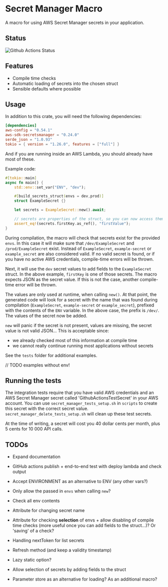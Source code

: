 # Secret Manager Macro

A macro for using AWS Secret Manager secrets in your application.

## Status

![Github Actions Status](https://github.com/VanOvermeire/secret-manager-macro/actions/workflows/github-deploy.yml/badge.svg)

## Features

- Compile time checks
- Automatic loading of secrets into the chosen struct
- Sensible defaults where possible

## Usage

In addition to this crate, you will need the following dependencies:

```toml
[dependencies]
aws-config = "0.54.1"
aws-sdk-secretsmanager = "0.24.0"
serde_json = "1.0.93"
tokio = { version = "1.26.0", features = ["full"] }
```

And if you are running inside an AWS Lambda, you should already have most of these.

Example code:

```rust
#[tokio::main]
async fn main() {
    std::env::set_var("ENV", "dev");

    #[build_secrets_struct(envs = dev,prod)]
    struct ExampleSecret {}

    let secrets = ExampleSecret::new().await;

    // secrets are properties of the struct, so you can now access them
    assert_eq!(secrets.firstKey.as_ref(), "firstValue");
}
```

During compilation, the macro will check that secrets exist for the provided `envs`. In this case it will make sure
that `/dev/ExampleSecret` and `/prod/ExampleSecret` exist. Instead of `ExampleSecret`, `example-secret` or `example_secret` are
also considered valid. If no valid secret is found, or if you have no active AWS credentials, compile-time errors will be thrown.

Next, it will use the `dev` secret values to add fields to the `ExampleSecret` struct. In the above example, `firstKey` is one of those
secrets. The macro expects JSON as the secret value. If this is not the case, another compile-time error will be thrown.

The values are only used at runtime, when calling `new()`. At that point, the generated code will look for a secret with the name that
was found during compilation (`ExampleSecret`, `example-secret` or `example_secret`), prefixed with the contents of the `ENV` variable.
In the above case, the prefix is `/dev/`. The values of the secret now be added. 

`new` will panic if the secret is not present, values are missing, the secret value is not valid JSON... 
This is acceptable since: 
- we already checked most of this information at compile time
- we cannot really continue running most applications without secrets

See the `tests` folder for additional examples.

// TODO examples without env!

## Running the tests

The integration tests require that you have valid AWS credentials and an AWS Secret Manager secret called 'GithubActionsTestSecret' in your AWS account.
You can use `secret_manager_tests_setup.sh` in `scripts` to create this secret with the correct secret value. 
`secret_manager_delete_tests_setup.sh` will clean up these test secrets. 

At the time of writing, a secret will cost you 40 dollar cents per month, plus 5 cents for 10 000 API calls.

## TODOs

- Expand documentation
- GitHub actions publish + end-to-end test with deploy lambda and check output

- Accept ENVIRONMENT as an alternative to ENV (any other vars?)
- Only allow the passed in `envs` when calling `new`?
- Check all env contents
- Attribute for changing secret name
- Attribute for checking **selection** of envs + allow disabling of compile time checks (more useful once you can add fields to the struct...)? Or 'saving' of a check?
- Handling nextToken for list secrets
- Refresh method (and keep a validity timestamp)
- Lazy static option?
- Allow selection of secrets by adding fields to the struct
- Parameter store as an alternative for loading? As an additional macro?